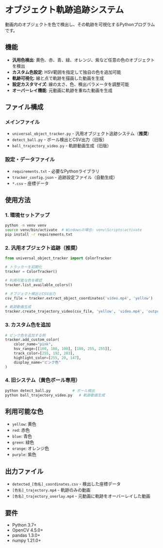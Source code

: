 # オブジェクト軌跡追跡システム

動画内のオブジェクトを色で検出し、その軌跡を可視化するPythonプログラムです。

## 機能

- **汎用色検出**: 黄色、赤、青、緑、オレンジ、紫など任意の色のオブジェクトを検出
- **カスタム色設定**: HSV範囲を指定して独自の色を追加可能
- **軌跡可視化**: 線と点で軌跡を描画した動画を生成
- **設定カスタマイズ**: 線の太さ、色、検出パラメータを調整可能
- **オーバーレイ機能**: 元動画に軌跡を重ねた動画を生成

## ファイル構成

### メインファイル
- `universal_object_tracker.py` - 汎用オブジェクト追跡システム（**推奨**）
- `detect_ball.py` - ボール検出とCSV出力（旧版）
- `ball_trajectory_video.py` - 軌跡動画生成（旧版）

### 設定・データファイル
- `requirements.txt` - 必要なPythonライブラリ
- `tracker_config.json` - 追跡設定ファイル（自動生成）
- `*.csv` - 座標データ

## 使用方法

### 1. 環境セットアップ

```bash
python -m venv venv
source venv/bin/activate  # Windowsの場合: venv\Scripts\activate
pip install -r requirements.txt
```

### 2. 汎用オブジェクト追跡（推奨）

```python
from universal_object_tracker import ColorTracker

# トラッカーを初期化
tracker = ColorTracker()

# 利用可能な色を確認
tracker.list_available_colors()

# オブジェクト検出とCSV出力
csv_file = tracker.extract_object_coordinates('video.mp4', 'yellow')

# 軌跡動画生成
tracker.create_trajectory_video(csv_file, 'yellow', 'video.mp4', 'output.mp4')
```

### 3. カスタム色を追加

```python
# ピンク色を追加する例
tracker.add_custom_color(
    color_name="pink",
    hsv_range=[[160, 100, 100], [180, 255, 255]],
    track_color=[255, 192, 203],
    highlight_color=[255, 20, 147],
    display_name="ピンク色"
)
```

### 4. 旧システム（黄色ボール専用）

```bash
python detect_ball.py          # ボール検出
python ball_trajectory_video.py   # 軌跡動画生成
```

## 利用可能な色

- `yellow`: 黄色
- `red`: 赤色  
- `blue`: 青色
- `green`: 緑色
- `orange`: オレンジ色
- `purple`: 紫色

## 出力ファイル

- `detected_[色名]_coordinates.csv` - 検出した座標データ
- `[色名]_trajectory.mp4` - 軌跡のみの動画
- `[色名]_trajectory_overlay.mp4` - 元動画に軌跡をオーバーレイした動画

## 要件

- Python 3.7+
- OpenCV 4.5.0+
- pandas 1.3.0+
- numpy 1.21.0+